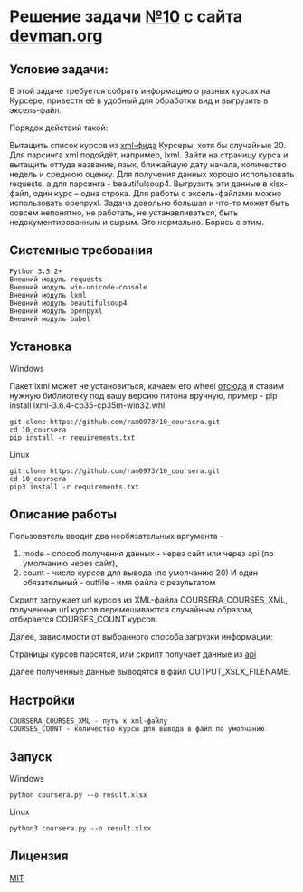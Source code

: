 # Решение задачи [№10](https://devman.org/challenges/10/) с сайта [devman.org](https://devman.org)

## Условие задачи:

В этой задаче требуется собрать информацию о разных курсах на Курсере, 
привести её в удобный для обработки вид и выгрузить в эксель-файл.

Порядок действий такой:

Вытащить список курсов из [xml-фида](https://www.coursera.org/sitemap~www~courses.xml) 
Курсеры, хотя бы случайные 20. Для парсинга xml подойдёт, например, lxml.
Зайти на страницу курса и вытащить оттуда название, язык, 
ближайшую дату начала, количество недель и среднюю оценку. 
Для получения данных хорошо использовать requests, а для парсинга - beautifulsoup4.
Выгрузить эти данные в xlsx-файл, один курс – одна строка. 
Для работы с эксель-файлами можно использовать openpyxl.
Задача довольно большая и что-то может быть совсем непонятно, 
не работать, не устанавливаться, быть недокументированным и сырым. 
Это нормально. Борись с этим.


## Системные требования

```
Python 3.5.2+
Внешний модуль requests
Внешний модуль win-unicode-console
Внешний модуль lxml
Внешний модуль beautifulsoup4
Внешний модуль openpyxl
Внешний модуль babel
```

## Установка

Windows

Пакет lxml может не установиться, качаем его wheel 
[отсюда](http://www.lfd.uci.edu/~gohlke/pythonlibs/#lxml)
и ставим нужную библиотеку под вашу версию питона вручную,
пример - pip install lxml-3.6.4-cp35-cp35m-win32.whl

```    
git clone https://github.com/ram0973/10_coursera.git
cd 10_coursera
pip install -r requirements.txt
```

Linux
```    
git clone https://github.com/ram0973/10_coursera.git
cd 10_coursera
pip3 install -r requirements.txt
```
    
    
## Описание работы
Пользователь вводит два необязательных аргумента - 
1) mode - способ получения данных - через сайт или через api 
(по умолчанию через сайт),
2) count - число курсов для вывода (по умолчанию 20)
И один обязательный - outfile - имя файла с результатом

Скрипт загружает url курсов из XML-файла COURSERA_COURSES_XML,
полученные url курсов перемешиваются случайным образом, 
отбирается COURSES_COUNT курсов.

Далее, зависимости от выбранного способа загрузки информации:

Страницы курсов парсятся, или скрипт получает данные из 
[api](https://building.coursera.org/app-platform/catalog/)   

Далее полученные данные выводятся в файл OUTPUT_XSLX_FILENAME.

## Настройки

```
COURSERA_COURSES_XML - путь к xml-файлу 
COURSES_COUNT - количество курсы для вывода в файл по умолчанию
```

## Запуск

Windows

```
python coursera.py --o result.xlsx
```
 
Linux

``` 
python3 coursera.py --o result.xlsx
```
 
## Лицензия

[MIT](http://opensource.org/licenses/MIT)